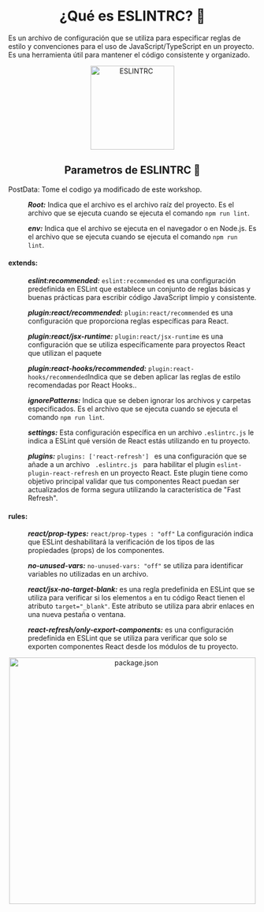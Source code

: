 <h1 align="center">¿Qué es ESLINTRC? 📑</h1>

<p>
    Es un archivo de configuración que se utiliza para especificar reglas de estilo y convenciones para el uso de JavaScript/TypeScript en un proyecto. Es una herramienta útil para mantener el código consistente y organizado.
</p>

<div align="center">
  <img src="https://i.imgur.com/PdILzhu.png" alt="ESLINTRC" width="170" >
</div>

<h2 align="center">Parametros de ESLINTRC 🧾</h2>

<p style="filter: brightness(0.7);">PostData: Tome el codigo ya modificado de este workshop.</p>

<dl>
    <dd>
      <p>
        <b><i>Root:</i></b>
        Indica que el archivo es el archivo raíz del proyecto. Es el archivo que se ejecuta cuando se ejecuta el comando <code>npm run lint</code>.
      </p>
    </dd>
    <dd>
      <p>
        <b><i>env:</i></b>
        Indica que el archivo se ejecuta en el navegador o en Node.js. Es el archivo que se ejecuta cuando se ejecuta el comando <code>npm run lint</code>.
      </p>
    </dd>
</dl>

<dl>
    <dt><h4> extends: </h4></dt>
      <dd>
        <p>
          <b><i>eslint:recommended:</i></b> 
          <code>eslint:recommended</code> es una configuración predefinida en ESLint que establece un conjunto de reglas básicas y buenas prácticas para escribir código JavaScript limpio y consistente.
        </p>  
      </dd>
      <dd>
        <p>
          <b><i>plugin:react/recommended:</i></b> 
          <code>plugin:react/recommended</code> es una configuración que proporciona reglas específicas para React.
        </p>  
      </dd>
      <dd>
        <p>
          <b><i>plugin:react/jsx-runtime:</i></b> 
          <code>plugin:react/jsx-runtime</code> es una configuración que se utiliza específicamente para proyectos React que utilizan el paquete 
        </p>  
      </dd>
      <dd>
        <p>
          <b><i>plugin:react-hooks/recommended:</i></b> 
          <code>plugin:react-hooks/recommended</code>Indica que se deben aplicar las reglas de estilo recomendadas por React Hooks..
        </p>  
      </dd>
</dl>

<dl>
    <dd>
      <p>
        <b><i>ignorePatterns:</i></b> 
        Indica que se deben ignorar los archivos y carpetas especificados. Es el archivo que se ejecuta cuando se ejecuta el comando <code>npm run lint</code>.
      </p>  
    </dd>
    <dd>
      <p>
        <b><i>settings:</i></b> 
        Esta configuración específica en un archivo <code>.eslintrc.js</code> le indica a ESLint qué versión de React estás utilizando en tu proyecto. 
      </p>  
    </dd>
    <dd>
      <p>
        <b><i>plugins:</i></b> 
        <code>plugins: ['react-refresh'] </code> es una configuración que se añade a un archivo <code> .eslintrc.js </code> para habilitar el plugin <code>eslint-plugin-react-refresh</code> en un proyecto React. Este plugin tiene como objetivo principal validar que tus componentes React puedan ser actualizados de forma segura utilizando la característica de "Fast Refresh".
      </p>  
    </dd>
    <dt><h4> rules: </h4></dt>
      <dd>
        <p>
          <b><i>react/prop-types:</i></b> 
          <code>react/prop-types : "off"</code> La configuración indica que ESLint deshabilitará la verificación de los tipos de las propiedades (props) de los componentes.
        </p>
      </dd>
      <dd>
        <p>
          <b><i>no-unused-vars:</i></b> 
          <code>no-unused-vars: "off"</code> se utiliza para identificar variables no utilizadas en un archivo.
          </p>
      </dd>
      <dd>
        <p>
          <b><i>react/jsx-no-target-blank:</i></b>
           es una regla predefinida en ESLint que se utiliza para verificar si los elementos <code>a</code> en tu código React tienen el atributo <code>target="_blank"</code>. Este atributo se utiliza para abrir enlaces en una nueva pestaña o ventana.
        </p>
      </dd>
      <dd>
        <p>
          <b><i>react-refresh/only-export-components:</i></b>
           es una configuración predefinida en ESLint que se utiliza para verificar que solo se exporten componentes React desde los módulos de tu proyecto.
        </p>
      </dd>
</dl>






<div align="center">
  <img src="https://i.imgur.com/uEFQHAo.png" alt="package.json" width="500" >
</div>

